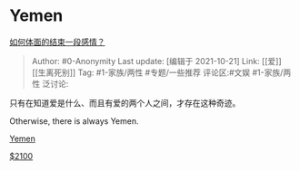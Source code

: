 # Yemen
[如何体面的结束一段感情？](https://www.zhihu.com/question/294412231/answer/2180850450)

> Author: #0-Anonymity
> Last update: [编辑于 2021-10-21]
> Link: [[爱]] [[生离死别]]
> Tag: #1-家族/两性 #专题/一些推荐
> 评论区:#文娱 #1-家族/两性
> 泛讨论:

只有在知道爱是什么、而且有爱的两个人之间，才存在这种奇迹。

Otherwise, there is always Yemen.

[Yemen](http://link.zhihu.com/?target=https%3A//b23.tv/hqi7t3)

[$2100](http://link.zhihu.com/?target=https%3A//m.v.qq.com/z/msite/play-short/index.html%3Fcid%3D%26vid%3Ds0742v4tzz5%26qqVersion%3D0)

